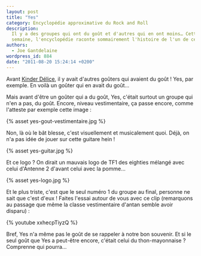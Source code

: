 ```yaml
---
layout: post
title: "Yes"
category: Encyclopédie approximative du Rock and Roll
description:
  Il y a des groupes qui ont du goût et d'autres qui en ont moins… Cette
  semaine, l'encyclopédie raconte sommairement l'histoire de l'un de ceux-là.
authors:
  - Joe Gantdelaine
wordpress_id: 884
date: "2011-08-20 15:24:14 +0200"
---
```


Avant [Kinder Délice][1], il y avait d'autres goûters qui avaient du goût ! Yes,
par exemple. En voilà un goûter qui en avait du goût…

Mais avant d'être un goûter qui a du goût, Yes, c'était surtout un groupe qui
n'en a pas, du goût. Encore, niveau vestimentaire, ça passe encore, comme
l'atteste par exemple cette image :

{% asset yes-gout-vestimentaire.jpg %}

Non, là où le bât blesse, c'est visuellement et musicalement quoi. Déjà, on n'a
pas idée de jouer sur cette guitare hein !

{% asset yes-guitar.jpg %}

Et ce logo ? On dirait un mauvais logo de TF1 des eighties mélangé avec celui
d'Antenne 2 d'avant celui avec la pomme…

{% asset yes-logo.jpg %}

Et le plus triste, c'est que le seul numéro 1 du groupe au final, personne ne
sait que c'est d'eux ! Faites l'essai autour de vous avec ce clip (remarquons au
passage que même la classe vestimentaire d'antan semble avoir disparu) :

{% youtube xxhecpTiyzQ %}

Bref, Yes n'a même pas le goût de se rappeler à notre bon souvenir. Et si le
seul goût que Yes a peut-être encore, c'était celui du thon-mayonnaise ?
Comprenne qui pourra…

[1]:
  https://www.ina.fr/video/PUB555899084/kinder-delice-le-chateau-video.html
  "Pub Kinder Délice"
